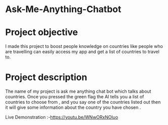 # Ask-Me-Anything-Chatbot
 
                  
# Project objective 
I  made this  project to boost people knowledge on countries like people who are travelling can easily access my app and get a list of countries to travel to. 
                

# Project description 
The name of my project is ask me anything chat bot which talks about countries. 
Once you pressed the green flag  the AI tells you  a list  of countries to choose from , and you say  one of the countries listed out then it will give some information about the country you have chosen . 



Live Demonstration :-https://youtu.be/WNwORxNOluo
